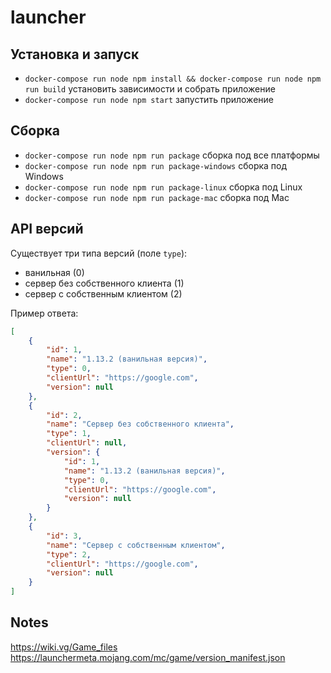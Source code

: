 # launcher

## Установка и запуск

- `docker-compose run node npm install && docker-compose run node npm run build` установить зависимости и собрать приложение
- `docker-compose run node npm start` запустить приложение

## Сборка

- `docker-compose run node npm run package` сборка под все платформы
- `docker-compose run node npm run package-windows` сборка под Windows
- `docker-compose run node npm run package-linux` сборка под Linux
- `docker-compose run node npm run package-mac` сборка под Mac

## API версий

Существует три типа версий (поле `type`):

- ванильная (0)
- сервер без собственного клиента (1)
- сервер с собственным клиентом (2)

Пример ответа:

```json
[
    {
        "id": 1,
        "name": "1.13.2 (ванильная версия)",
        "type": 0,
        "clientUrl": "https://google.com",
        "version": null
    },
    {
        "id": 2,
        "name": "Сервер без собственного клиента",
        "type": 1,
        "clientUrl": null,
        "version": {
            "id": 1,
            "name": "1.13.2 (ванильная версия)",
            "type": 0,
            "clientUrl": "https://google.com",
            "version": null
        }
    },
    {
        "id": 3,
        "name": "Сервер с собственным клиентом",
        "type": 2,
        "clientUrl": "https://google.com",
        "version": null
    }
]
```

## Notes

https://wiki.vg/Game_files
https://launchermeta.mojang.com/mc/game/version_manifest.json